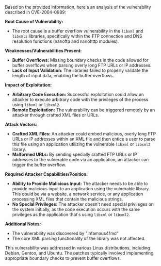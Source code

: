 Based on the provided information, here's an analysis of the vulnerability described in CVE-2004-0989:

**Root Cause of Vulnerability:**

*   The root cause is a buffer overflow vulnerability in the `libxml` and `libxml2` libraries, specifically within the FTP connection and DNS resolution functions (nanoftp and nanohttp modules).

**Weaknesses/Vulnerabilities Present:**

*   **Buffer Overflows:** Missing boundary checks in the code allowed for buffer overflows when parsing overly long FTP URLs or IP addresses.
*   **Lack of Input Validation:** The libraries failed to properly validate the length of input data, enabling the buffer overflows.

**Impact of Exploitation:**

*   **Arbitrary Code Execution:** Successful exploitation could allow an attacker to execute arbitrary code with the privileges of the process using `libxml` or `libxml2`.
*   **Remote Exploitation:** The vulnerability can be triggered remotely by an attacker through crafted XML files or URLs.

**Attack Vectors:**

*   **Crafted XML Files:** An attacker could embed malicious, overly long FTP URLs or IP addresses within an XML file and then entice a user to parse this file using an application utilizing the vulnerable `libxml` or `libxml2` library.
*   **Malformed URLs:** By sending specially crafted FTP URLs or IP addresses to the vulnerable code via an application, an attacker can trigger the buffer overflow.

**Required Attacker Capabilities/Position:**

*   **Ability to Provide Malicious Input:** The attacker needs to be able to provide malicious input to an application using the vulnerable library. This could be via a website, a network service, or any application processing XML files that contain the malicious strings.
*   **No Special Privileges:** The attacker doesn't need special privileges on the system initially, as the code execution occurs with the same privileges as the application that's using `libxml` or `libxml2`.

**Additional Notes:**

*   The vulnerability was discovered by "infamous41md"
*   The core XML parsing functionality of the library was not affected.

This vulnerability was addressed in various Linux distributions, including Debian, Gentoo, and Ubuntu. The patches typically involved implementing appropriate boundary checks to prevent buffer overflows.